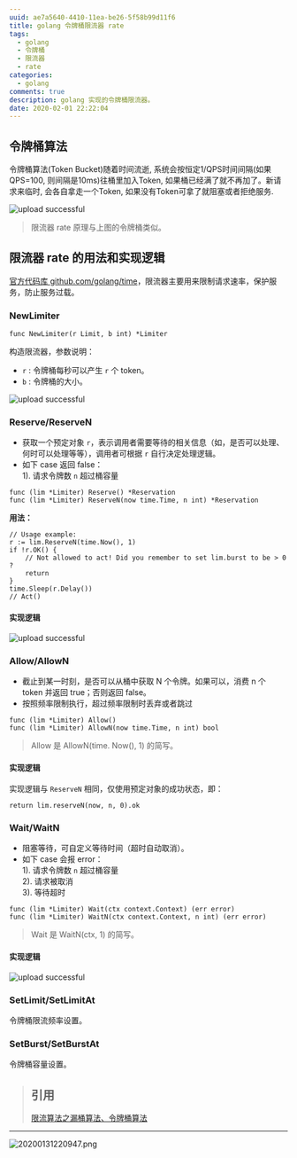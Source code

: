 ```yaml
---
uuid: ae7a5640-4410-11ea-be26-5f58b99d11f6
title: golang 令牌桶限流器 rate
tags:
  - golang
  - 令牌桶
  - 限流器
  - rate
categories:
  - golang
comments: true
description: golang 实现的令牌桶限流器。
date: 2020-02-01 22:22:04
---
```


<!--more-->

## 令牌桶算法

令牌桶算法(Token Bucket)随着时间流逝, 系统会按恒定1/QPS时间间隔(如果QPS=100, 则间隔是10ms)往桶里加入Token, 如果桶已经满了就不再加了。新请求来临时, 会各自拿走一个Token, 如果没有Token可拿了就阻塞或者拒绝服务.

![upload successful](source/assets/images/leunggeorge.github.io-image-4%202.png)

> 限流器 rate 原理与上图的令牌桶类似。

## 限流器 rate 的用法和实现逻辑

[官方代码库 github.com/golang/time](https://github.com/golang/time)，限流器主要用来限制请求速率，保护服务，防止服务过载。

### NewLimiter
```
func NewLimiter(r Limit, b int) *Limiter
```

构造限流器，参数说明：  
* `r` : 令牌桶每秒可以产生 `r` 个 token。  
* `b` : 令牌桶的大小。

![upload successful](source/assets/images/leunggeorge.github.io-image-8%202.png)

### Reserve/ReserveN

* 获取一个预定对象 `r`，表示调用者需要等待的相关信息（如，是否可以处理、何时可以处理等等），调用者可根据 `r` 自行决定处理逻辑。
* 如下 case 返回 false：    
  1). 请求令牌数 `n` 超过桶容量   

```
func (lim *Limiter) Reserve() *Reservation
func (lim *Limiter) ReserveN(now time.Time, n int) *Reservation
```

**用法：**

```
// Usage example:
r := lim.ReserveN(time.Now(), 1)
if !r.OK() {
    // Not allowed to act! Did you remember to set lim.burst to be > 0 ?
    return
}
time.Sleep(r.Delay())
// Act()
```

#### 实现逻辑

![upload successful](source/assets/images/leunggeorge.github.io-image-5%202.png)

### Allow/AllowN

* 截止到某一时刻，是否可以从桶中获取 N 个令牌。如果可以，消费 n 个 token 并返回 true；否则返回 false。 
* 按照频率限制执行，超过频率限制时丢弃或者跳过

```
func (lim *Limiter) Allow()
func (lim *Limiter) AllowN(now time.Time, n int) bool
```

> Allow 是 AllowN(time. Now(), 1) 的简写。

#### 实现逻辑

实现逻辑与 `ReserveN` 相同，仅使用预定对象的成功状态，即：

```
return lim.reserveN(now, n, 0).ok
```

### Wait/WaitN 

* 阻塞等待，可自定义等待时间（超时自动取消）。
* 如下 case 会报 error：  
  1). 请求令牌数 `n` 超过桶容量    
  2). 请求被取消   
  3). 等待超时   

```
func (lim *Limiter) Wait(ctx context.Context) (err error)
func (lim *Limiter) WaitN(ctx context.Context, n int) (err error)
```

> Wait 是 WaitN(ctx, 1) 的简写。

#### 实现逻辑

![upload successful](source/assets/images/leunggeorge.github.io-image-6%202.png)

### SetLimit/SetLimitAt

令牌桶限流频率设置。

### SetBurst/SetBurstAt

令牌桶容量设置。

> ## 引用
> [限流算法之漏桶算法、令牌桶算法](https://blog.csdn.net/skiof007/article/details/81302566)  

---

![20200131220947.png](source/assets/images/20200131220947.png)

<link rel="stylesheet" href="http://yandex.st/highlightjs/6.1/styles/default.min.css">
<script src="http://yandex.st/highlightjs/6.1/highlight.min.js"></script>
<script>
hljs.tabReplace = ' '; 
hljs.initHighlightingOnLoad(); 
</script>

<!-- > 来源：[https://leunggeorge.github.io/](https://leunggeorge.github.io/)   -->
